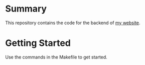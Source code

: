 # Summary

This repository contains the code for the backend of [my website](http://benvelie.com).

# Getting Started

Use the commands in the Makefile to get started.
